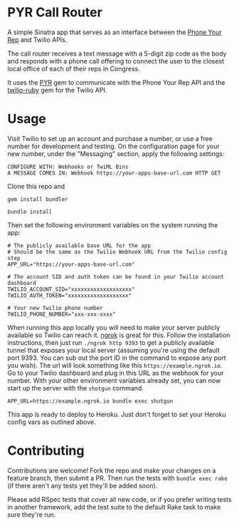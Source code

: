 # PYR Call Router
A simple Sinatra app that serves as an interface between the [Phone Your Rep](https://github.com/phoneyourrep/phone-your-rep-api) and Twilio APIs.

The call router receives a text message with a 5-digit zip code as the body and responds with a phone call offering to connect the user to the closest local office of each of their reps in Congress.

It uses the [PYR](https://github.com/phoneyourrep/pyr) gem to communicate with the Phone Your Rep API and the [twilio-ruby](https://github.com/twilio/twilio-ruby) gem for the Twilio API.

# Usage
Visit Twilio to set up an account and purchase a number, or use a free number for development and testing. On the configuration page for your new number, under the "Messaging" section, apply the following settings:
```
CONFIGURE WITH: Webhooks or TwiML Bins
A MESSAGE COMES IN: Webhook https://your-apps-base-url.com HTTP GET
```

Clone this repo and

```gem install bundler```

```bundle install```

Then set the following environment variables on the system running the app:

```
# The publicly available base URL for the app
# Should be the same as the Twilio Webhook URL from the Twilio config step
APP_URL="https://your-apps-base-url.com"

# The account SID and auth token can be found in your Twilio account dashboard
TWILIO_ACCOUNT_SID="xxxxxxxxxxxxxxxxxxx"
TWILIO_AUTH_TOKEN="xxxxxxxxxxxxxxxxxxx"

# Your new Twilio phone number
TWILIO_PHONE_NUMBER="xxx-xxx-xxxx"
```

When running this app locally you will need to make your server publicly available so Twilio can reach it. [ngrok](https://ngrok.com/) is great for this. Follow the installation instructions, then just run `./ngrok http 9393` to get a publicly available tunnel that exposes your local server (assuming you're using the default port 9393. You can sub out the port ID in the command to expose any port you wish). The url will look something like this `https://example.ngrok.io`. Go to your Twilio dashboard and plug in this URL as the webhook for your number. With your other environment variables already set, you can now start up the server with the `shotgun` command.

```
APP_URL=https://example.ngrok.io bundle exec shotgun
```

This app is ready to deploy to Heroku. Just don't forget to set your Heroku config vars as outlined above.

# Contributing

Contributions are welcome! Fork the repo and make your changes on a feature branch, then submit a PR. Then run the tests with `bundle exec rake` (if there aren't any tests yet they'll be added soon).

Please add RSpec tests that cover all new code, or if you prefer writing tests in another framework, add the test suite to the default Rake task to make sure they're run.
